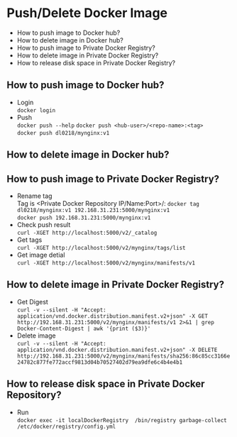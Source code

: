 # Push/Delete Docker Image
- How to push image to Docker hub?
- How to delete image in Docker hub?
- How to push image to Private Docker Registry?
- How to delete image in Private Docker Registry?
- How to release disk space in Private Docker Registry? 

## How to push image to Docker hub? 
- Login    
`docker login` 
- Push     
`docker push --help` 
`docker push <hub-user>/<repo-name>:<tag>`    
`docker push dl0218/mynginx:v1` 

## How to delete image in Docker hub?

## How to push image to Private Docker Registry?
- Rename tag    
Tag is  <Private Docker Repository IP/Name:Port>/<repo-name>:<tag> 
`docker tag dl0218/mynginx:v1 192.168.31.231:5000/mynginx:v1`    
`docker push 192.168.31.231:5000/mynginx:v1`     
- Check push result    
`curl -XGET http://localhost:5000/v2/_catalog`   
- Get tags  
`curl -XGET http://localhost:5000/v2/mynginx/tags/list`  
- Get image detial  
`curl -XGET http://localhost:5000/v2/mynginx/manifests/v1`   
 
## How to delete image in Private Docker Registry?
- Get Digest  
`curl -v --silent -H "Accept: application/vnd.docker.distribution.manifest.v2+json" -X GET  http://192.168.31.231:5000/v2/mynginx/manifests/v1 2>&1 | grep Docker-Content-Digest | awk '{print ($3)}'`  
- Delete image  
`curl -v --silent -H "Accept: application/vnd.docker.distribution.manifest.v2+json" -X DELETE http://192.168.31.231:5000/v2/mynginx/manifests/sha256:86c85cc3166e24782c877fe772accf9813d04b70527402d79ea9dfe6c4b4e4b1`

## How to release disk space in Private Docker Repository?
- Run   
`docker exec -it localDockerRegistry  /bin/registry garbage-collect  /etc/docker/registry/config.yml`

   

